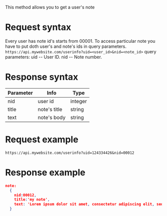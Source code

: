 This method allows you to get a user's note


# Request syntax
Every user has note id's starts from 00001. To access particular note you have to put doth user's and note's ids in query parameters.
`https://api.mywebsite.com/userinfo?uid=<user_id>&nid=<note_id>`
query parameters:
  uid -- User ID.
  nid -- Note number.

# Response syntax

Parameter | Info | Type
------------ | ------------- | ------------
nid | user id  | integer
title | note's title  | string
text  | note's body  |  string

# Request example
`https://api.mywebsite.com/userinfo?uid=124334426&nid=00012`

# Response example
```JSON
note:
  {
    nid:00012,
    title:'my note',
    text: 'Lorem ipsum dolor sit amet, consectetur adipiscing elit, sed do eiusmod tempor incididunt ut labore et dolore magna aliqua. Ut enim ad minim veniam, quis nostrud exercitation ullamco laboris nisi ut aliquip ex ea commodo consequat.'
  }
```
